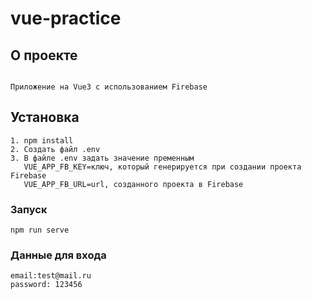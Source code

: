 # vue-practice

## О проекте
```

Приложение на Vue3 с использованием Firebase
```

## Установка
```
1. npm install
2. Создать файл .env 
3. В файле .env задать значение пременным 
   VUE_APP_FB_KEY=ключ, который генерируется при создании проекта Firebase
   VUE_APP_FB_URL=url, созданного проекта в Firebase

```

### Запуск
```
npm run serve
```

### Данные для входа
```
email:test@mail.ru
password: 123456
```

